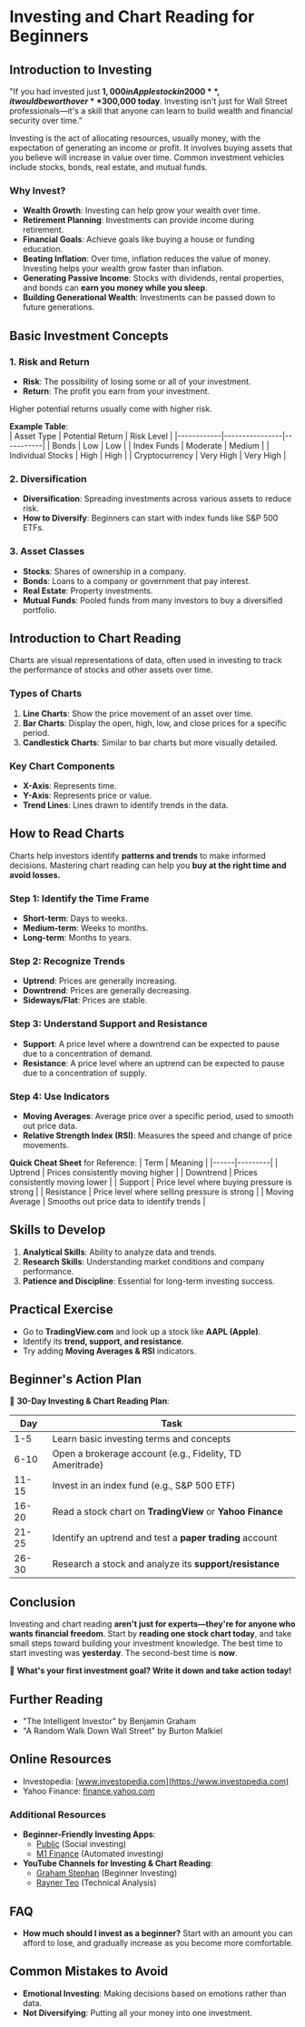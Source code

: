 # Investing and Chart Reading for Beginners

## Introduction to Investing

"If you had invested just **$1,000 in Apple stock in 2000**, it would be worth over **$300,000 today**. Investing isn't just for Wall Street professionals—it's a skill that anyone can learn to build wealth and financial security over time."

Investing is the act of allocating resources, usually money, with the expectation of generating an income or profit. It involves buying assets that you believe will increase in value over time. Common investment vehicles include stocks, bonds, real estate, and mutual funds.

### Why Invest?

- **Wealth Growth**: Investing can help grow your wealth over time.
- **Retirement Planning**: Investments can provide income during retirement.
- **Financial Goals**: Achieve goals like buying a house or funding education.
- **Beating Inflation**: Over time, inflation reduces the value of money. Investing helps your wealth grow faster than inflation.
- **Generating Passive Income**: Stocks with dividends, rental properties, and bonds can **earn you money while you sleep**.
- **Building Generational Wealth**: Investments can be passed down to future generations.

## Basic Investment Concepts

### 1. Risk and Return

- **Risk**: The possibility of losing some or all of your investment.
- **Return**: The profit you earn from your investment.

Higher potential returns usually come with higher risk.

**Example Table**:  
| Asset Type  | Potential Return | Risk Level |
|------------|----------------|-----------|
| Bonds | Low | Low |
| Index Funds | Moderate | Medium |
| Individual Stocks | High | High |
| Cryptocurrency | Very High | Very High |

### 2. Diversification

- **Diversification**: Spreading investments across various assets to reduce risk.
- **How to Diversify**: Beginners can start with index funds like S&P 500 ETFs.

### 3. Asset Classes

- **Stocks**: Shares of ownership in a company.
- **Bonds**: Loans to a company or government that pay interest.
- **Real Estate**: Property investments.
- **Mutual Funds**: Pooled funds from many investors to buy a diversified portfolio.

## Introduction to Chart Reading

Charts are visual representations of data, often used in investing to track the performance of stocks and other assets over time.

### Types of Charts

1. **Line Charts**: Show the price movement of an asset over time.
2. **Bar Charts**: Display the open, high, low, and close prices for a specific period.
3. **Candlestick Charts**: Similar to bar charts but more visually detailed.

### Key Chart Components

- **X-Axis**: Represents time.
- **Y-Axis**: Represents price or value.
- **Trend Lines**: Lines drawn to identify trends in the data.

## How to Read Charts

Charts help investors identify **patterns and trends** to make informed decisions. Mastering chart reading can help you **buy at the right time and avoid losses.**

### Step 1: Identify the Time Frame

- **Short-term**: Days to weeks.
- **Medium-term**: Weeks to months.
- **Long-term**: Months to years.

### Step 2: Recognize Trends

- **Uptrend**: Prices are generally increasing.
- **Downtrend**: Prices are generally decreasing.
- **Sideways/Flat**: Prices are stable.

### Step 3: Understand Support and Resistance

- **Support**: A price level where a downtrend can be expected to pause due to a concentration of demand.
- **Resistance**: A price level where an uptrend can be expected to pause due to a concentration of supply.

### Step 4: Use Indicators

- **Moving Averages**: Average price over a specific period, used to smooth out price data.
- **Relative Strength Index (RSI)**: Measures the speed and change of price movements.

**Quick Cheat Sheet** for Reference:
| Term | Meaning |
|------|---------|
| Uptrend | Prices consistently moving higher |
| Downtrend | Prices consistently moving lower |
| Support | Price level where buying pressure is strong |
| Resistance | Price level where selling pressure is strong |
| Moving Average | Smooths out price data to identify trends |

## Skills to Develop

1. **Analytical Skills**: Ability to analyze data and trends.
2. **Research Skills**: Understanding market conditions and company performance.
3. **Patience and Discipline**: Essential for long-term investing success.

## Practical Exercise

- Go to **TradingView.com** and look up a stock like **AAPL (Apple)**.
- Identify its **trend, support, and resistance**.
- Try adding **Moving Averages & RSI** indicators.

## Beginner's Action Plan

📅 **30-Day Investing & Chart Reading Plan**:

| Day | Task |
|----|------|
| 1-5 | Learn basic investing terms and concepts |
| 6-10 | Open a brokerage account (e.g., Fidelity, TD Ameritrade) |
| 11-15 | Invest in an index fund (e.g., S&P 500 ETF) |
| 16-20 | Read a stock chart on **TradingView** or **Yahoo Finance** |
| 21-25 | Identify an uptrend and test a **paper trading** account |
| 26-30 | Research a stock and analyze its **support/resistance** |

## Conclusion

Investing and chart reading **aren't just for experts—they're for anyone who wants financial freedom**. Start by **reading one stock chart today**, and take small steps toward building your investment knowledge. The best time to start investing was **yesterday**. The second-best time is **now**.

🚀 **What's your first investment goal? Write it down and take action today!**

## Further Reading

- "The Intelligent Investor" by Benjamin Graham
- "A Random Walk Down Wall Street" by Burton Malkiel

## Online Resources

- Investopedia: [www.investopedia.com](https://www.investopedia.com)
- Yahoo Finance: [finance.yahoo.com](https://finance.yahoo.com)

### Additional Resources

- **Beginner-Friendly Investing Apps**:
  - [Public](https://public.com) (Social investing)
  - [M1 Finance](https://www.m1finance.com/) (Automated investing)
- **YouTube Channels for Investing & Chart Reading**:
  - [Graham Stephan](https://www.youtube.com/user/GrahamStephan) (Beginner Investing)
  - [Rayner Teo](https://www.youtube.com/c/RaynerTeo) (Technical Analysis)

## FAQ

- **How much should I invest as a beginner?** Start with an amount you can afford to lose, and gradually increase as you become more comfortable.

## Common Mistakes to Avoid

- **Emotional Investing**: Making decisions based on emotions rather than data.
- **Not Diversifying**: Putting all your money into one investment. 